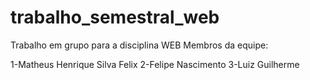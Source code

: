 # trabalho_semestral_web
Trabalho em grupo  para a disciplina WEB
Membros da equipe:

1-Matheus Henrique Silva Felix
2-Felipe Nascimento
3-Luiz Guilherme 

